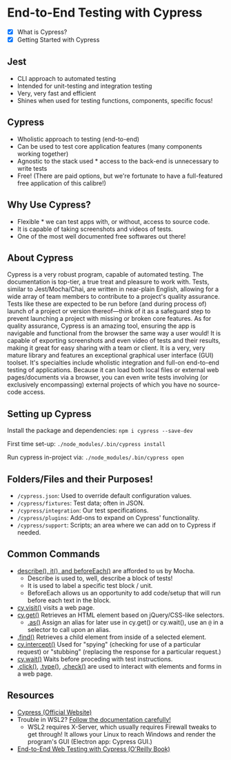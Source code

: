 # End-to-End Testing with Cypress

* [X] What is Cypress?
* [X] Getting Started with Cypress

## Jest

* CLI approach to automated testing
* Intended for unit-testing and integration testing
* Very, very fast and efficient
* Shines when used for testing functions, components, specific focus!

## Cypress

* Wholistic approach to testing (end-to-end)
* Can be used to test core application features (many components working together)
* Agnostic to the stack used * access to the back-end is unnecessary to write tests
* Free! (There are paid options, but we're fortunate to have a full-featured free application of this calibre!)

## Why Use Cypress?

* Flexible * we can test apps with, or without, access to source code.
* It is capable of taking screenshots and videos of tests.
* One of the most well documented free softwares out there!

## About Cypress

Cypress is a very robust program, capable of automated testing. The documentation is top-tier, a true treat and pleasure to work with. Tests, similar to Jest/Mocha/Chai, are written in near-plain English, allowing for a wide array of team members to contribute to a project's quality assurance. Tests like these are expected to be run before (and during process of) launch of a project or version thereof—think of it as a safeguard step to prevent launching a project with missing or broken core features. As for quality assurance, Cypress is an amazing tool, ensuring the app is navigable and functional from the browser the same way a user would! It is capable of exporting screenshots and even video of tests and their results, making it great for easy sharing with a team or client. It is a very, very mature library and features an exceptional graphical user interface (GUI) toolset. It's specialties include wholistic integration and full-on end-to-end testing of applications. Because it can load both local files or external web pages/documents via a browser, you can even write tests involving (or exclusively encompassing) external projects of which you have no source-code access.

## Setting up Cypress

Install the package and dependencies:
`npm i cypress --save-dev`

First time set-up:
`./node_modules/.bin/cypress install`

Run cypress in-project via:
`./node_modules/.bin/cypress open`

## Folders/Files and their Purposes!

* `/cypress.json`: Used to override default configuration values.
* `/cypress/fixtures`: Test data; often in JSON.
* `/cypress/integration`: Our test specifications.
* `/cypress/plugins`: Add-ons to expand on Cypress' functionality.
* `/cypress/support`: Scripts; an area where we can add on to Cypress if needed.

## Common Commands

* [describe(), it(), and beforeEach()](https://docs.cypress.io/guides/references/bundled-tools#Mocha) are afforded to us by Mocha.
    * Describe is used to, well, describe a block of tests!
    * It is used to label a specific test block / unit.
    * BeforeEach allows us an opportunity to add code/setup that will run before each text in the block.
* [cy.visit()](https://docs.cypress.io/api/commands/visit#Syntax) visits a web page.
* [cy.get()](https://docs.cypress.io/api/commands/get) Retrieves an HTML element based on jQuery/CSS-like selectors.
    * [<entity>.as()](https://docs.cypress.io/api/commands/as) Assign an alias for later use in cy.get() or cy.wait(), use an `@` in a selector to call upon an alias.
* [<element>.find()](https://docs.cypress.io/api/commands/find) Retrieves a child element from inside of a selected element.
* [cy.intercept()](https://docs.cypress.io/api/commands/intercept) Used for "spying" (checking for use of a particular request) or "stubbing" (replacing the response for a particular request.)
* [cy.wait()](https://docs.cypress.io/api/commands/wait) Waits before proceding with test instructions.
* [<element>.click()](https://docs.cypress.io/api/commands/click), [<element>.type()](https://docs.cypress.io/api/commands/type), [<element>.check()](https://docs.cypress.io/api/commands/check) are used to interact with elements and forms in a web page.

## Resources

* [Cypress (Official Website)](https://www.cypress.io/)
* Trouble in WSL2? [Follow the documentation carefully!](https://docs.cypress.io/guides/getting-started/installing-cypress#Windows-Subsystem-for-Linux)
    * WSL2 requires X-Server, which usually requires Firewall tweaks to get through! It allows your Linux to reach Windows and render the program's GUI (Electron app: Cypress GUI.)
* [End-to-End Web Testing with Cypress (O'Reilly Book)](https://www.oreilly.com/library/view/end-to-end-web-testing/9781839213854/)
